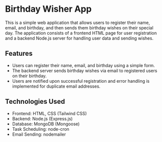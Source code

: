 # Birthday Wisher App

This is a simple web application that allows users to register their name, email, and birthday, and then sends them birthday wishes on their special day. The application consists of a frontend HTML page for user registration and a backend Node.js server for handling user data and sending wishes.

## Features

- Users can register their name, email, and birthday using a simple form.
- The backend server sends birthday wishes via email to registered users on their birthday.
- Users are notified upon successful registration and error handling is implemented for duplicate email addresses.

## Technologies Used

- Frontend: HTML, CSS (Tailwind CSS)
- Backend: Node.js (Express.js)
- Database: MongoDB (Mongoose)
- Task Scheduling: node-cron
- Email Sending: nodemailer
